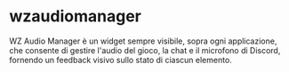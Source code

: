 # wzaudiomanager
WZ Audio Manager è un widget sempre visibile, sopra ogni applicazione, che consente di gestire l'audio del gioco, la chat e il microfono di Discord, fornendo un feedback visivo sullo stato di ciascun elemento.

